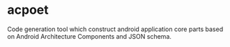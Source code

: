 # acpoet
Code generation tool which construct android application core parts based on Android Architecture Components and JSON schema.

